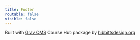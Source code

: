 ```yaml
---
title: Footer
routable: false
visible: false
---
```


Built with [Grav CMS](http://getgrav.org) Course Hub package by [hibbittsdesign.org](http://hibbittsdesign.org)
